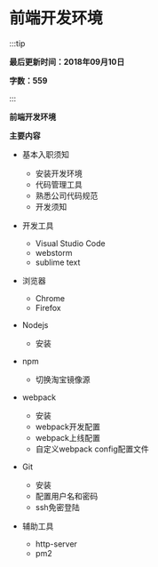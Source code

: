 # 前端开发环境

:::tip

**最后更新时间：2018年09月10日**

**字数：559**

:::


**前端开发环境**

**主要内容**

* 基本入职须知
    * 安装开发环境
    * 代码管理工具
    * 熟悉公司代码规范
    * 开发须知

* 开发工具
    * Visual Studio Code
    * webstorm
    * sublime text

* 浏览器
    * Chrome
    * Firefox

* Nodejs
    * 安装

* npm
    * 切换淘宝镜像源

* webpack
    * 安装
    * webpack开发配置
    * webpack上线配置
    * 自定义webpack config配置文件

* Git
    * 安装
    * 配置用户名和密码
    * ssh免密登陆

* 辅助工具
    * http-server
    * pm2